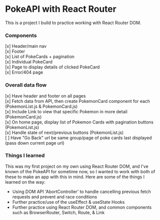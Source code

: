 # PokeAPI with React Router

This is a project I build to practice working with React Router DOM.

### Components

[x] Header/main nav <br />
[x] Footer <br />
[x] List of PokeCards + pagination <br />
[x] Individual PokeCard <br />
[x] Page to display details of clicked PokeCard <br />
[x] Error/404 page <br />

### Overall data flow

[x] Have header and footer on all pages <br />
[x] Fetch data from API, then create PokemonCard component for each (PokemonList.js & PokemonCard.js) <br />
[x] Include Link to view that specific Pokemon in more detail (PokemonCard.js) <br />
[x] On home page, display list of Pokemon Cards with pagination buttons (PokemonList.js) <br />
[x] Handle state of next/previous buttons (PokemonList.js) <br />
[ ] Have "Go Back" url be same group/page of poke cards last displayed (pass down current page url) <br />

### Things I learned

This was my first project on my own using React Router DOM, and I've known of the PokeAPI for sometime now, so I wanted to work with both of these to make an app with this in mind. Here are some of the things I learned on the way:

- Using DOM API 'AbortController' to handle cancelling previous fetch requests and prevent and race conditions
- Further practice/use of the useEffect & useState Hooks
- Further practice using React Router DOM, and common components such as BrowserRouter, Switch, Route, & Link
